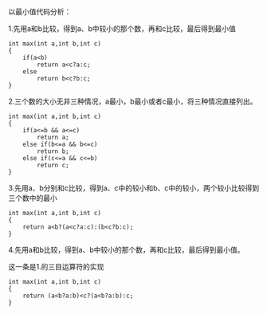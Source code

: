 以最小值代码分析：

1.先用a和b比较，得到a、b中较小的那个数，再和c比较，最后得到最小值
```
int max(int a,int b,int c)
{
	if(a<b)
		return a<c?a:c;
	else
		return b<c?b:c; 
}
```

2.三个数的大小无非三种情况，a最小，b最小或者c最小，将三种情况直接列出。
```
int max(int a,int b,int c)
{
	if(a<=b && a<=c)
		return a;
	else if(b<=a && b<=c)
		return b;
	else if(c<=a && c<=b)
		return c;
}
```

3.先用a、b分别和c比较，得到a、c中的较小和b、c中的较小，两个较小比较得到三个数中的最小
```
int max(int a,int b,int c)
{
	return a<b?(a<c?a:c):(b<c?b:c);
}
```

4.先用a和b比较，得到a、b中较小的那个数，再和c比较，最后得到最小值。

这一条是1.的三目运算符的实现
```
int max(int a,int b,int c)
{
	return (a<b?a:b)<c?(a<b?a:b):c;
}
```
